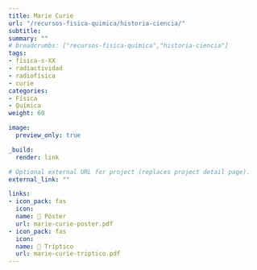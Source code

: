 ```yaml
---
title: Marie Curie
url: "/recursos-fisica-quimica/historia-ciencia/"
subtitle:
summary: ""
# breadcrumbs: ["recursos-fisica-quimica","historia-ciencia"]
tags:
- física-s-XX
- radiactividad
- radiofísica
- curie
categories:
- Física
- Química
weight: 60

image:
  preview_only: true

_build:
  render: link

# Optional external URL for project (replaces project detail page).
external_link: ""

links:
- icon_pack: fas
  icon:
  name: 📜 Póster
  url: marie-curie-poster.pdf
- icon_pack: fas
  icon:
  name: 📖 Tríptico
  url: marie-curie-triptico.pdf
---
```

